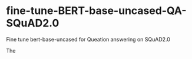 # fine-tune-BERT-base-uncased-QA-SQuAD2.0
Fine tune bert-base-uncased for Queation answering on SQuAD2.0

The 

